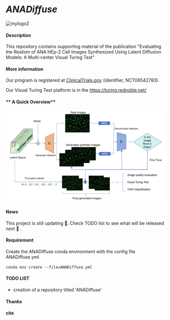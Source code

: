 #  _**ANADiffuse**_ 


![mylogo2](https://github.com/user-attachments/assets/155746b7-a70f-4eb0-8b08-0cc09fd9e5a3)


####  **Description** 

This repository contains supporting material of the publication "Evaluating the Realism of ANA HEp-2 Cell Images Synthesized Using Latent Diffusion Models: A Multi-center Visual Turing Test"

####  **More information** 

Our program is registered at [ClinicalTrials.gov](https://clinicaltrials.gov/study/NCT06542783) (identifier, NCT06542783).

Our Visual Turing Test platform is in the  https://turing.rednoble.net/

#### ** A Quick Overview** 
![输入图片说明](.gitee/%E5%9B%BE%E7%89%871.png)


####  **News** 

This project is still  updating 🌝. Check TODO list to see what will be released next :eyes: .

####  **Requirement** 

Create the ANADiffuse conda environment with the config file ANADiffuse.yml

`conda env create --file=ANADiffuse.yml`

####  **TODO LIST** 
- creation of a repository titled 'ANADiffuse' 

####  **Thanks** 

####  **cite** 


